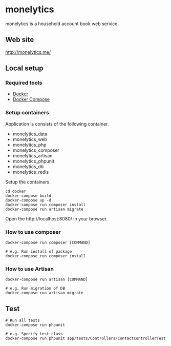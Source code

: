 # monelytics

monelytics is a household account book web service.

## Web site
http://monelytics.me/

## Local setup

### Required tools

* [Docker](https://docs.docker.com/)
* [Docker Compose](https://docs.docker.com/compose/)

### Setup containers

Application is consists of the following container.

* monelytics_data
* monelytics_web
* monelytics_php
* monelytics_composer
* monelytics_artisan
* monelytics_phpunit
* monelytics_db
* monelytics_redis

Setup the containers.

```
cd docker
docker-compose build
docker-compose up -d
docker-compose run composer install
docker-compose run artisan migrate
```

Open the http://localhost:8080/ in your browser.

### How to use composer

```
docker-compose run composer [COMMAND]

# e.g. Run install of package
docker-compose run composer install
```

### How to use Artisan

```
docker-compose run artisan [COMMAND]

# e.g. Run migration of DB
docker-compose run artisan migrate
```

## Test

```
# Run all tests
docker-compose run phpunit

# e.g. Specify test class
docker-compose run phpunit app/tests/Controllers/ContactControllerTest
```
